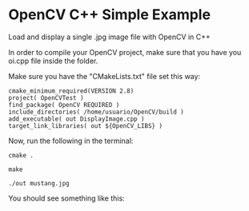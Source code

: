 # OpenCV C++ Simple Example
Load and display a single .jpg image file with OpenCV in C++

In order to compile your OpenCV project, make sure that you have you oi.cpp file inside the folder.

Make sure you have the "CMakeLists.txt" file set this way:

	cmake_minimum_required(VERSION 2.8)
	project( OpenCVTest )
	find_package( OpenCV REQUIRED )
	include_directories( /home/usuario/OpenCV/build )
	add_executable( out DisplayImage.cpp )
	target_link_libraries( out ${OpenCV_LIBS} )

Now, run the following in the terminal:

	cmake .

	make

	./out mustang.jpg

You should see something like this:


